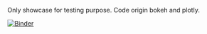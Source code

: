 Only showcase for testing purpose. Code origin bokeh and plotly.

[![Binder](https://mybinder.org/badge_logo.svg)](https://mybinder.org/v2/gh/MKdent/binder-datascience/0.1)
